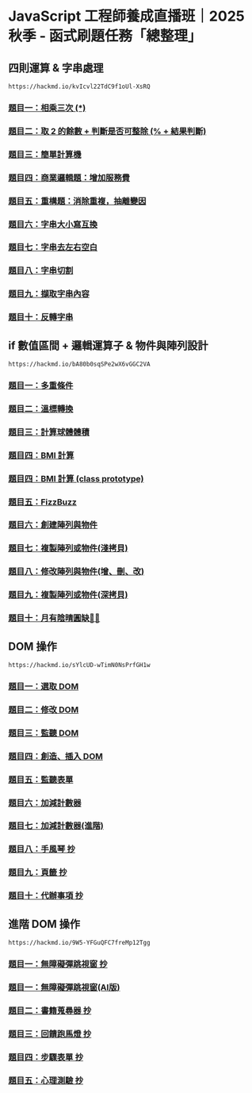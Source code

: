 # JavaScript 工程師養成直播班｜2025 秋季 - 函式刷題任務「總整理」

## 四則運算 & 字串處理
```
https://hackmd.io/kvIcvl22TdC9f1oUl-XsRQ
```
### [題目一：相乘三次 (*)](https://marcochiu.github.io/20250922_1/week1/Q1.html)
### [題目二：取 2 的餘數 + 判斷是否可整除 (% + 結果判斷)](https://marcochiu.github.io/20250922_1/week1/Q2.html)
### [題目三：簡單計算機](https://marcochiu.github.io/20250922_1/week1/Q3.html)
### [題目四：商業邏輯題：增加服務費](https://marcochiu.github.io/20250922_1/week1/Q4.html)
### [題目五：重構題：消除重複，抽離變因](https://marcochiu.github.io/20250922_1/week1/Q5.html)
### [題目六：字串大小寫互換](https://marcochiu.github.io/20250922_1/week1/Q6.html)
### [題目七：字串去左右空白](https://marcochiu.github.io/20250922_1/week1/Q7.html)
### [題目八：字串切割](https://marcochiu.github.io/20250922_1/week1/Q8.html)
### [題目九：擷取字串內容](https://marcochiu.github.io/20250922_1/week1/Q9.html)
### [題目十：反轉字串](https://marcochiu.github.io/20250922_1/week1/Q10.html)

## if 數值區間 + 邏輯運算子 &amp; 物件與陣列設計
```
https://hackmd.io/bA80b0sqSPe2wX6vGGC2VA
```
### [題目一：多重條件](https://marcochiu.github.io/20250922_1/week2/Q1.html)
### [題目二：溫標轉換](https://marcochiu.github.io/20250922_1/week2/Q2.html)
### [題目三：計算球體體積](https://marcochiu.github.io/20250922_1/week2/Q3.html)
### [題目四：BMI 計算](https://marcochiu.github.io/20250922_1/week2/Q4.html)
### [題目四：BMI 計算 (class prototype)](https://marcochiu.github.io/20250922_1/week2/Q4prototype.html)
### [題目五：FizzBuzz](https://marcochiu.github.io/20250922_1/week2/Q5.html)
### [題目六：創建陣列與物件](https://marcochiu.github.io/20250922_1/week2/Q6.html)
### [題目七：複製陣列或物件(淺拷貝)](https://marcochiu.github.io/20250922_1/week2/Q7.html)
### [題目八：修改陣列與物件(增、刪、改)](https://marcochiu.github.io/20250922_1/week2/Q8.html)
### [題目九：複製陣列或物件(深拷貝)](https://marcochiu.github.io/20250922_1/week2/Q9.html)
### [題目十：月有陰晴圓缺🌚🌝](https://marcochiu.github.io/20250922_1/week2/Q10.html)

## DOM 操作
```
https://hackmd.io/sYlcUD-wTimN0NsPrfGH1w
```
### [題目一：選取 DOM](https://marcochiu.github.io/20250922_1/week3/Q1.html)
### [題目二：修改 DOM](https://marcochiu.github.io/20250922_1/week3/Q2.html)
### [題目三：監聽 DOM](https://marcochiu.github.io/20250922_1/week3/Q3.html)
### [題目四：創造、插入 DOM](https://marcochiu.github.io/20250922_1/week3/Q4.html)
### [題目五：監聽表單](https://marcochiu.github.io/20250922_1/week3/Q5.html)
### [題目六：加減計數器](https://marcochiu.github.io/20250922_1/week3/Q6.html)
### [題目七：加減計數器(進階)](https://marcochiu.github.io/20250922_1/week3/Q7.html)
### [題目八：手風琴 抄](https://marcochiu.github.io/20250922_1/week3/Q8.html)
### [題目九：頁籤 抄](https://marcochiu.github.io/20250922_1/week3/Q9.html)
### [題目十：代辦事項 抄](https://marcochiu.github.io/20250922_1/week3/Q10.html)

## 進階 DOM 操作 
```
https://hackmd.io/9W5-YFGuQFC7freMp12Tgg
```

### [題目一：無障礙彈跳視窗 抄](https://marcochiu.github.io/20250922_1/week4/Q1.html)
### [題目一：無障礙彈跳視窗(AI版)](https://marcochiu.github.io/20250922_1/week4/Q1AI.html)
### [題目二：書籍蒐尋器 抄](https://marcochiu.github.io/20250922_1/week4/Q2.html)
### [題目三：回饋跑馬燈 抄](https://marcochiu.github.io/20250922_1/week4/Q3.html)
### [題目四：步驟表單 抄](https://marcochiu.github.io/20250922_1/week4/Q4.html)
### [題目五：心理測驗 抄](https://marcochiu.github.io/20250922_1/week4/Q5.html)

 